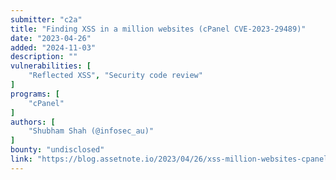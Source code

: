```yaml
---
submitter: "c2a"
title: "Finding XSS in a million websites (cPanel CVE-2023-29489)"
date: "2023-04-26"
added: "2024-11-03"
description: ""
vulnerabilities: [
    "Reflected XSS", "Security code review"
]
programs: [
    "cPanel"
]
authors: [
    "Shubham Shah (@infosec_au)"
]
bounty: "undisclosed"
link: "https://blog.assetnote.io/2023/04/26/xss-million-websites-cpanel/"
---
```




